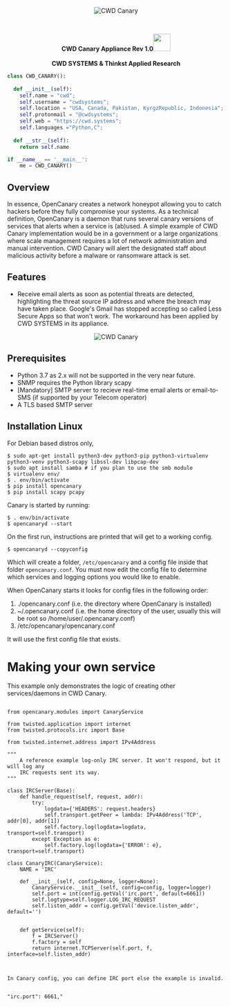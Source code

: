  <p align="center">
 <picture>
    <source media="(prefers-color-scheme: dark)" srcset="https://cwd.systems/img/canary1.png">
    <img src="https://cwd.systems/img/canary1.png"  alt="CWD Canary">
  </picture>
  </p>
  <br>
  <p align="center">
<strong>CWD Canary Appliance Rev 1.0</strong><img height="40" src="https://emoji.gg/assets/emoji/7333-parrotdance.gif"> <br> 
 <br>
<strong> CWD SYSTEMS & Thinkst Applied Research </strong><br>
</p>

```python
class CWD_CANARY():
    
  def __init__(self):
    self.name = "cwd";
    self.username = "cwdsystems";
    self.location = "USA, Canada, Pakistan, KyrgzRepublic, Indonesia";
    self.protonmail = "@cwdsystems";
    self.web = "https://cwd.systems";
    self.languages ="Python,C";
  
  def __str__(self):
    return self.name

if __name__ == '__main__':
    me = CWD_CANARY()
```
Overview <br>
----------

In essence, OpenCanary creates a network honeypot allowing you to catch hackers before they fully compromise your systems. As a technical definition, OpenCanary is a daemon that runs several canary versions of services that alerts when a service is (ab)used. A simple example of CWD Canary implementation would be in a government or a large organizations where scale management requires a lot of network administration and manual intervention. CWD Canary will alert the designated staff about malicious activity before a malware or ransomware attack is set. 

Features
----------

* Receive email alerts as soon as potential threats are detected, highlighting the threat source IP address and where the breach may have taken place. Google's Gmail has stopped accepting so called Less Secure Apps so that won't work. The workaround has been applied by CWD SYSTEMS in its appliance.
<p align="center">
 <picture>
    <source media="(prefers-color-scheme: dark)" srcset="https://cwd.systems/img/canary2.png">
    <img src="https://cwd.systems/img/canary2.png"  alt="CWD Canary">
  </picture>
  </p>

Prerequisites
----------------

* Python 3.7 as 2.x will not be supported in the very near future.
* SNMP requires the Python library scapy
* [Mandatory] SMTP server to recieve real-time email alerts or email-to-SMS (if supported by your Telecom operator)
* A TLS based SMTP server

Installation Linux
------------------

For Debian based distros only,

```
$ sudo apt-get install python3-dev python3-pip python3-virtualenv python3-venv python3-scapy libssl-dev libpcap-dev
$ sudo apt install samba # if you plan to use the smb module
$ virtualenv env/
$ . env/bin/activate
$ pip install opencanary
$ pip install scapy pcapy
```

Canary is started by running:

```
$ . env/bin/activate
$ opencanaryd --start
```

On the first run, instructions are printed that will get to a working config.

```
$ opencanaryd --copyconfig
```


Which will create a folder, `/etc/opencanary` and a config file inside that folder `opencanary.conf`. You must now edit the config file to determine which services and logging options you would like to enable.

When OpenCanary starts it looks for config files in the following order:

1. ./opencanary.conf (i.e. the directory where OpenCanary is installed)
2. ~/.opencanary.conf (i.e. the home directory of the user, usually this will be root so /home/user/.opencanary.conf)
3. /etc/opencanary/opencanary.conf

It will use the first config file that exists.

Making your own service
=======================

This example only demonstrates the logic of creating other services/daemons in CWD Canary.

```

from opencanary.modules import CanaryService

from twisted.application import internet
from twisted.protocols.irc import Base

from twisted.internet.address import IPv4Address

"""
    A reference example log-only IRC server. It won't respond, but it will log any
    IRC requests sent its way.
"""

class IRCServer(Base):
    def handle_request(self, request, addr):
        try:
            logdata={'HEADERS': request.headers}
            self.transport.getPeer = lambda: IPv4Address('TCP', addr[0], addr[1])
            self.factory.log(logdata=logdata, transport=self.transport)
        except Exception as e:
            self.factory.log(logdata={'ERROR': e}, transport=self.transport)

class CanaryIRC(CanaryService):
    NAME = 'IRC'

    def __init__(self, config=None, logger=None):
        CanaryService.__init__(self, config=config, logger=logger)
        self.port = int(config.getVal('irc.port', default=6661))
        self.logtype=self.logger.LOG_IRC_REQUEST
        self.listen_addr = config.getVal('device.listen_addr', default='')


    def getService(self):
        f = IRCServer()
        f.factory = self
        return internet.TCPServer(self.port, f, interface=self.listen_addr)
        


In Canary config, you can define IRC port else the example is invalid.


"irc.port": 6661,"
